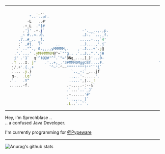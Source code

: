 -------------

```javascript
              ._,.
           "..-..pf.
          -L   ..#'
        .+_L  ."]#
        ,'j' .+.j`                 -'.__..,.,p.
       _~ #..<..0.                 .J-.``..._f.
      .7..#_.. _f.                .....-..,`4'
      ;` ,#j.  T'      ..         ..J....,'.j`
     .` .."^.,-0.,,,,yMMMMM,.    ,-.J...+`.j@
    .'.`...' .yMMMMM0M@^=`""g.. .'..J..".'.jH
    j' .'1`  q'^)@@#"^".`"='BNg_...,]_)'...0-                          STAR WARS
   .T ...I. j"    .'..+,_.'3#MMM0MggCBf....F.                         TIE FIGHTER
   j/.+'.{..+       `^~'-^~~""""'"""?'"``'1`
   .... .y.}                  `.._-:`_...jf
   g-.  .Lg'                 ..,..'-....,'.
  .'.   .Y^                  .....',].._f
  ......-f.                 .-,,.,.-:--&`
                            .`...'..`_J`
                            .~......'#'
                            '..,,.,_]`    
                            .L..`..``.     
```
  
  
-------------
  
  
  
Hey, i'm Sprechblase ..  
.. a confused Java Developer.

I'm currently programming for [@Pypeware](https://github.com/Pypeware "@Pypeware")
  

  
  
-------------
  
  
![Anurag's github stats](https://github-readme-stats.vercel.app/api?username=Sprechblase&show_icons=true&theme=tokyonight) 

